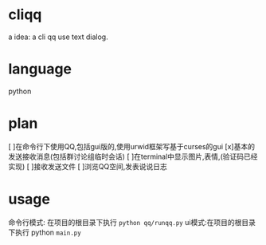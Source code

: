 cliqq
=====
a idea: a cli qq use text dialog.

language
=====
python

plan
=====
[ ]在命令行下使用QQ,包括gui版的,使用urwid框架写基于curses的gui
<h>
[x]基本的发送接收消息(包括群讨论组临时会话)
<h>
[ ]在terminal中显示图片,表情,(验证码已经实现)
<h>
[ ]接收发送文件
<h>
[ ]浏览QQ空间,发表说说日志

usage
=====
命令行模式: 在项目的根目录下执行 `python qq/runqq.py`
ui模式:在项目的根目录下执行 python `main.py`
